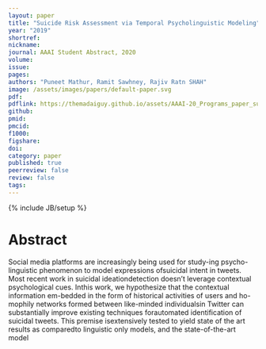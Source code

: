 ```yaml
---
layout: paper
title: "Suicide Risk Assessment via Temporal Psycholinguistic Modeling"
year: "2019"
shortref: 
nickname: 
journal: AAAI Student Abstract, 2020
volume: 
issue: 
pages: 
authors: "Puneet Mathur, Ramit Sawhney, Rajiv Ratn SHAH"
image: /assets/images/papers/default-paper.svg
pdf: 
pdflink: https://themadaiguy.github.io/assets/AAAI-20_Programs_paper_suicide.pdf
github: 
pmid: 
pmcid: 
f1000: 
figshare: 
doi: 
category: paper
published: true
peerreview: false
review: false
tags: 
---
```


{% include JB/setup %}

# Abstract

Social media platforms are increasingly being used for study-ing  psycho-linguistic  phenomenon  to  model  expressions  ofsuicidal intent in tweets. Most recent work in suicidal ideationdetection doesn’t leverage contextual psychological cues. Inthis work, we hypothesize that the contextual information em-bedded in the form of historical activities of users and ho-mophily  networks  formed  between  like-minded  individualsin Twitter can substantially improve existing techniques forautomated identification of suicidal tweets. This premise isextensively tested to yield state of the art results as comparedto linguistic only models, and the state-of-the-art model